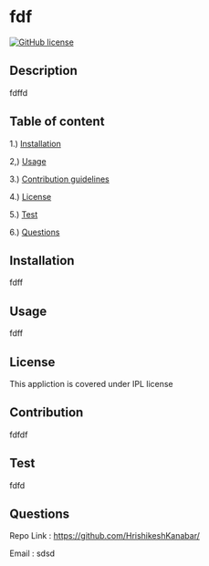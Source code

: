 
  
  # fdf

  [![GitHub license](https://img.shields.io/badge/license-IPL-brightgreen.svg)](https://opensource.org/licenses/IPL-1.0)


  ## Description
  fdffd

  ## Table of content

  1.) [Installation](#installation)

  2,) [Usage](#usage)

  3.) [Contribution guidelines](#contribution)

  4.) [License](#license)
  
  5.) [Test](#test)

  6.) [Questions](#questions)

  ## Installation
  fdff

  ## Usage
  fdff

  ## License
  This appliction is covered under IPL license

  ## Contribution
  fdfdf

  ## Test
  fdfd

  ## Questions
  
  Repo Link : https://github.com/HrishikeshKanabar/
  
  Email :     sdsd
